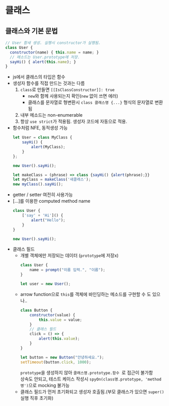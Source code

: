 # 클래스
## 클래스와 기본 문법
```js
// User 함새 생성. 실행시 constructor가 실행됨.
class User {
  constructor(name) { this.name = name; }
  // 메소드는 User.prototype에 저장.
  sayHi() { alert(this.name); }
}
```
- js에서 클래스의 타입은 함수
- 생성자 함수를 직접 만드는 것과는 다름
    1. `class`로 만들면 `[[IsClassConstructor]]: true`
        - `new`와 함께 사용되는지 확인(`new` 없이 쓰면 에러)
        - 클래스를 문자열로 형변환시 `class 클래스명 {...}` 형식의 문자열로 변환됨
    2. 내부 메소드는 non-enumerable
    3. 항상 `use strict`가 적용됨. 생성자 코드에 자동으로 적용.
- 함수처럼 NFE, 동적생성 가능
    ```js
    let User = class MyClass {
        sayHi() {
            alert(MyClass);
        }
    };

    new User().sayHi();

    let makeClass = (phrase) => class {sayHi() {alert(phrase);}}
    let myClass = makeClass('새클래스');
    new myClass().sayHi();
    ```
- getter / setter 여전히 사용가능
- [...]를 이용한 computed method name
    ```js
    class User {
        ['say' + 'Hi']() {
            alert("Hello");
        }
    }

    new User().sayHi();
   ```
- 클래스 필드
    - 개별 객체에만 저장되는 데이터 (`prototype`에 저장x)
        ```js
        class User {
            name = prompt("이름 입력.", "이름");
        }

        let user = new User();
        ```
    - arrow function으로 `this`를 객체에 바인딩하는 메소드를 구현할 수 도 있으나..
        ```js
        class Button {
            constructor(value) {
                this.value = value;
            }
            // 클래스 필드
            click = () => {
                alert(this.value);
            }
        }

        let button = new Button("안녕하세요.");
        setTimeout(button.click, 1000);
        ```
      `prototype`을 생성하지 않아 `클래스명.prototype.함수 `로 접근이 불가함<br>
      상속도 안되고, 테스트 케이스 작성시 `spyOn(class명.prototype, 'method명')`으로 mocking 불가능
    - 클래스 필드가 먼저 초기화되고 생성자 호출됨.(부모 클래스가 있으면 `super()` 실행 직후 초기화)